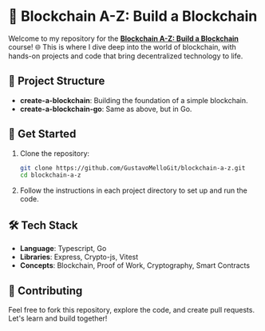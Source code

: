 # 🚀 Blockchain A-Z: Build a Blockchain

Welcome to my repository for the **[Blockchain A-Z: Build a Blockchain](https://www.udemy.com/course/build-your-blockchain-az)** course! 🌐 This is where I dive deep into the world of blockchain, with hands-on projects and code that bring decentralized technology to life.

## 📁 Project Structure

- **create-a-blockchain**: Building the foundation of a simple blockchain.
- **create-a-blockchain-go**: Same as above, but in Go.

## 🚀 Get Started

1. Clone the repository:
    ```bash
    git clone https://github.com/GustavoMelloGit/blockchain-a-z.git
    cd blockchain-a-z
    ```
2. Follow the instructions in each project directory to set up and run the code.

## 🛠️ Tech Stack

- **Language**: Typescript, Go
- **Libraries**: Express, Crypto-js, Vitest
- **Concepts**: Blockchain, Proof of Work, Cryptography, Smart Contracts

## 🤝 Contributing

Feel free to fork this repository, explore the code, and create pull requests. Let's learn and build together!
